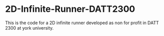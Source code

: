 # 2D-Infinite-Runner-DATT2300
This is the code for  a 2D infinite runner developed as non for profit in DATT 2300 at york university.
